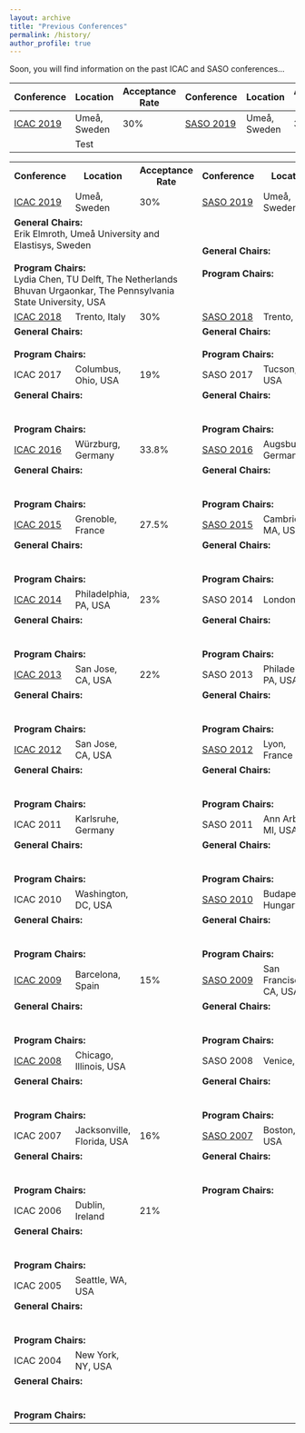 ```yaml
---
layout: archive
title: "Previous Conferences"
permalink: /history/
author_profile: true
---
```


Soon, you will find information on the past ICAC and SASO conferences...

<!---Location, Attendees, (approx.)	Full paper acceptance rate, General Chairs, Program Chairs follow. See https://icpe.spec.org/past-conferences.html as comparison--->

Conference | Location | Acceptance Rate | Conference | Location | Acceptance Rate |
--- | --- | --- | --- | --- | --- |
[ICAC 2019](https://icac2019.cs.umu.se/) | Umeå, Sweden | 30% | [SASO 2019](https://saso2019.cs.umu.se/) | Umeå, Sweden | 30%
<td colspan=3>Test</td> ||| Test |||


<table>
  <tr>
    <th>Conference</th>
    <th>Location</th>
    <th>Acceptance Rate</th>
    <th>Conference</th>
    <th>Location</th>
    <th>Acceptance Rate</th>
  </tr>
  <tr>
    <td><a href="https://icac2019.cs.umu.se/">ICAC 2019</a></td>
    <td>Umeå, Sweden</td>
    <td>30%</td>
    <td><a href="https://saso2019.cs.umu.se/">SASO 2019</a></td>
    <td>Umeå, Sweden</td>
    <td>30%</td>
  </tr>
  <tr>
    <td colspan="3"><span style="font-weight:bold">General Chairs:</span><br>Erik Elmroth, Umeå University and Elastisys, Sweden<br><br><span style="font-weight:bold">Program Chairs:</span><br>Lydia Chen, TU Delft, The Netherlands<br>Bhuvan Urgaonkar, The Pennsylvania State University, USA<br></td>
    <td colspan="3"><span style="font-weight:bold">General Chairs:</span><br><br><span style="font-weight:bold">Program Chairs:</span><br></td>
  </tr>
  <tr>
    <td><a href="http://icac2018.informatik.uni-wuerzburg.de/">ICAC 2018</a></td>
    <td>Trento, Italy</td>
    <td>30%</td>
    <td><a href="https://saso2018.fbk.eu/">SASO 2018</a></td>
    <td>Trento, Italy</td>
    <td>26%</td>
  </tr>
  <tr>
    <td colspan="3"><span style="font-weight:bold">General Chairs:</span><br><br><span style="font-weight:bold">Program Chairs:</span></td>
    <td colspan="3"><span style="font-weight:bold">General Chairs:</span><br><br><span style="font-weight:bold">Program Chairs:</span></td>
  </tr>
  <tr>
    <td>ICAC 2017</td>
    <td>Columbus, Ohio, USA</td>
    <td>19%</td>
    <td>SASO 2017</td>
    <td>Tucson, AZ, USA</td>
    <td>28%</td>
  </tr>
  <tr>
    <td colspan="3"><span style="font-weight:bold">General Chairs:</span><br><br><br><span style="font-weight:bold">Program Chairs:</span></td>
    <td colspan="3"><span style="font-weight:bold">General Chairs:</span><br><br><br><span style="font-weight:bold">Program Chairs:</span></td>
  </tr>
  <tr>
    <td><a href="https://icac2016.uni-wuerzburg.de/">ICAC 2016</a></td>
    <td>Würzburg, Germany</td>
    <td>33.8%</td>
    <td><a href="https://saso2016.informatik.uni-augsburg.de/">SASO 2016</a></td>
    <td>Augsburg, Germany</td>
    <td>21%</td>
  </tr>
  <tr>
    <td colspan="3"><span style="font-weight:bold">General Chairs:</span><br><br><br><span style="font-weight:bold">Program Chairs:</span></td>
    <td colspan="3"><span style="font-weight:bold">General Chairs:</span><br><br><br><span style="font-weight:bold">Program Chairs:</span></td>
  </tr>
  <tr>
    <td><a href="http://icac2015.imag.fr/">ICAC 2015</a></td>
    <td>Grenoble, France</td>
    <td>27.5%</td>
    <td><a href="http://saso2015.mit.edu/">SASO 2015</a></td>
    <td>Cambridge, MA, USA</td>
    <td>30%</td>
  </tr>
  <tr>
    <td colspan="3"><span style="font-weight:bold">General Chairs:</span><br><br><br><span style="font-weight:bold">Program Chairs:</span></td>
    <td colspan="3"><span style="font-weight:bold">General Chairs:</span><br><br><br><span style="font-weight:bold">Program Chairs:</span></td>
  </tr>
  <tr>
    <td><a href="https://www.usenix.org/conference/icac14/">ICAC 2014</a></td>
    <td>Philadelphia, PA, USA</td>
    <td>23%</td>
    <td>SASO 2014</td>
    <td>London, UK</td>
    <td>26%</td>
  </tr>
  <tr>
    <td colspan="3"><span style="font-weight:bold">General Chairs:</span><br><br><br><span style="font-weight:bold">Program Chairs:</span></td>
    <td colspan="3"><span style="font-weight:bold">General Chairs:</span><br><br><br><span style="font-weight:bold">Program Chairs:</span></td>
  </tr>
  <tr>
    <td><a href="https://www.usenix.org/conference/icac13">ICAC 2013</a></td>
    <td>San Jose, CA, USA</td>
    <td>22%</td>
    <td>SASO 2013</td>
    <td>Philadelphia, PA, USA</td>
    <td></td>
  </tr>
  <tr>
    <td colspan="3"><span style="font-weight:bold">General Chairs:</span><br><br><br><span style="font-weight:bold">Program Chairs:</span></td>
    <td colspan="3"><span style="font-weight:bold">General Chairs:</span><br><br><br><span style="font-weight:bold">Program Chairs:</span></td>
  </tr>
  <tr>
    <td><a href="http://icac2012.cs.fiu.edu/">ICAC 2012</a></td>
    <td>San Jose, CA, USA</td>
    <td></td>
    <td><a href="http://saso2012.univ-lyon1.fr/">SASO 2012</a></td>
    <td>Lyon, France</td>
    <td>23%</td>
  </tr>
  <tr>
    <td colspan="3"><span style="font-weight:bold">General Chairs:</span><br><br><br><span style="font-weight:bold">Program Chairs:</span></td>
    <td colspan="3"><span style="font-weight:bold">General Chairs:</span><br><br><br><span style="font-weight:bold">Program Chairs:</span></td>
  </tr>
  <tr>
    <td>ICAC 2011</td>
    <td>Karlsruhe, Germany</td>
    <td></td>
    <td>SASO 2011</td>
    <td>Ann Arbor, MI, USA</td>
    <td></td>
  </tr>
  <tr>
    <td colspan="3"><span style="font-weight:bold">General Chairs:</span><br><br><br><span style="font-weight:bold">Program Chairs:</span></td>
    <td colspan="3"><span style="font-weight:bold">General Chairs:</span><br><br><br><span style="font-weight:bold">Program Chairs:</span></td>
  </tr>
  <tr>
    <td>ICAC 2010</td>
    <td>Washington, DC, USA</td>
    <td></td>
    <td><a href="http://www.inf.u-szeged.hu/projectdirs/saso10/index.php">SASO 2010</a></td>
    <td>Budapest, Hungary</td>
    <td>28%</td>
  </tr>
  <tr>
    <td colspan="3"><span style="font-weight:bold">General Chairs:</span><br><br><br><span style="font-weight:bold">Program Chairs:</span></td>
    <td colspan="3"><span style="font-weight:bold">General Chairs:</span><br><br><br><span style="font-weight:bold">Program Chairs:</span></td>
  </tr>
  <tr>
    <td><a href="http://icac2009.acis.ufl.edu/">ICAC 2009</a></td>
    <td>Barcelona, Spain</td>
    <td>15%</td>
    <td><a href="https://radlab.cs.berkeley.edu/saso2009/index.html">SASO 2009</a></td>
    <td>San Francisco, CA, USA</td>
    <td>35%</td>
  </tr>
  <tr>
    <td colspan="3"><span style="font-weight:bold">General Chairs:</span><br><br><br><span style="font-weight:bold">Program Chairs:</span></td>
    <td colspan="3"><span style="font-weight:bold">General Chairs:</span><br><br><br><span style="font-weight:bold">Program Chairs:</span></td>
  </tr>
  <tr>
    <td><a href="http://icac2008.acis.ufl.edu/">ICAC 2008</a></td>
    <td>Chicago, Illinois, USA</td>
    <td></td>
    <td>SASO 2008</td>
    <td>Venice, Italy</td>
    <td></td>
  </tr>
  <tr>
    <td colspan="3"><span style="font-weight:bold">General Chairs:</span><br><br><br><span style="font-weight:bold">Program Chairs:</span></td>
    <td colspan="3"><span style="font-weight:bold">General Chairs:</span><br><br><br><span style="font-weight:bold">Program Chairs:</span></td>
  </tr>
  <tr>
    <td>ICAC 2007</td>
    <td>Jacksonville, Florida, USA</td>
    <td>16%</td>
    <td><a href="http://projects.csail.mit.edu/saso2007/">SASO 2007</a></td>
    <td>Boston, MA, USA</td>
    <td>20.8%</td>
  </tr>
  <tr>
    <td colspan="3"><span style="font-weight:bold">General Chairs:</span><br><br><br><span style="font-weight:bold">Program Chairs:</span></td>
    <td colspan="3"><span style="font-weight:bold">General Chairs:</span><br><br><br><span style="font-weight:bold">Program Chairs:</span></td>
  </tr>
  <tr>
    <td>ICAC 2006</td>
    <td>Dublin, Ireland</td>
    <td>21%</td>
    <td></td>
    <td></td>
    <td></td>
  </tr>
  <tr>
    <td colspan="3"><span style="font-weight:bold">General Chairs:</span><br><br><br><span style="font-weight:bold">Program Chairs:</span></td>
    <td colspan="3"></td>
  </tr>
  <tr>
    <td>ICAC 2005</td>
    <td>Seattle, WA, USA</td>
    <td></td>
    <td></td>
    <td></td>
    <td></td>
  </tr>
  <tr>
    <td colspan="3"><span style="font-weight:bold">General Chairs:</span><br><br><br><span style="font-weight:bold">Program Chairs:</span></td>
    <td colspan="3"></td>
  </tr>
  <tr>
    <td>ICAC 2004</td>
    <td>New York, NY, USA</td>
    <td></td>
    <td></td>
    <td></td>
    <td></td>
  </tr>
  <tr>
    <td colspan="3"><span style="font-weight:bold">General Chairs:</span><br><br><br><span style="font-weight:bold">Program Chairs:</span></td>
    <td colspan="3"></td>
  </tr>
</table>
